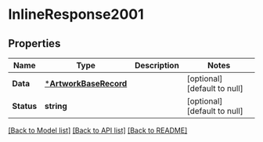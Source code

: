 # InlineResponse2001

## Properties
Name | Type | Description | Notes
------------ | ------------- | ------------- | -------------
**Data** | [***ArtworkBaseRecord**](ArtworkBaseRecord.md) |  | [optional] [default to null]
**Status** | **string** |  | [optional] [default to null]

[[Back to Model list]](../README.md#documentation-for-models) [[Back to API list]](../README.md#documentation-for-api-endpoints) [[Back to README]](../README.md)

